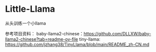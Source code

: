 # Little-Llama
从头训练一个小llama

参考项目资料：
baby-llama2-chinese：https://github.com/DLLXW/baby-llama2-chinese?tab=readme-ov-file
tiny-llama: https://github.com/jzhang38/TinyLlama/blob/main/README_zh-CN.md

